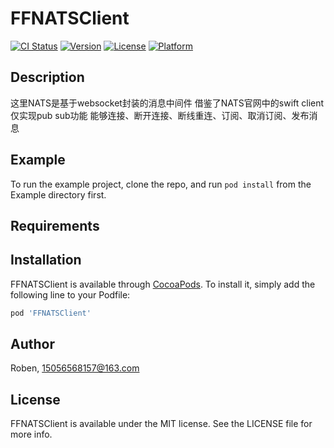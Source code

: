 # FFNATSClient

[![CI Status](https://img.shields.io/travis/Roben/FFNATSClient.svg?style=flat)](https://travis-ci.org/Roben/FFNATSClient)
[![Version](https://img.shields.io/cocoapods/v/FFNATSClient.svg?style=flat)](https://cocoapods.org/pods/FFNATSClient)
[![License](https://img.shields.io/cocoapods/l/FFNATSClient.svg?style=flat)](https://cocoapods.org/pods/FFNATSClient)
[![Platform](https://img.shields.io/cocoapods/p/FFNATSClient.svg?style=flat)](https://cocoapods.org/pods/FFNATSClient)

## Description
这里NATS是基于websocket封装的消息中间件
借鉴了NATS官网中的swift client
仅实现pub sub功能
能够连接、断开连接、断线重连、订阅、取消订阅、发布消息

## Example

To run the example project, clone the repo, and run `pod install` from the Example directory first.

## Requirements

## Installation

FFNATSClient is available through [CocoaPods](https://cocoapods.org). To install
it, simply add the following line to your Podfile:

```ruby
pod 'FFNATSClient'
```

## Author

Roben, 15056568157@163.com

## License

FFNATSClient is available under the MIT license. See the LICENSE file for more info.
